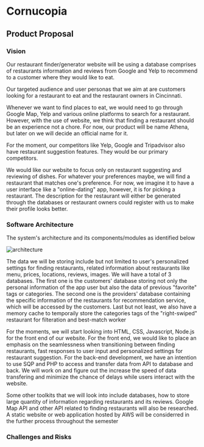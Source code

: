 # Cornucopia
## Product Proposal
### Vision 

Our restaurant finder/generator website will be using a database comprises of restaurants information and reviews from Google and Yelp to recommend to a customer where they would like to eat. 

Our targeted audience and user personas that we aim at are customers looking for a restaurant to eat and the restaurant owners in Cincinnati.

Whenever we want to find places to eat, we would need to go through Google Map, Yelp and various online platforms to search for a restaurant. However, with the use of website, we think that finding a restaurant should be an experience not a chore. For now, our product will be name Athena, but later on we will decide an official name for it. 

For the moment, our competitors like Yelp, Google and Tripadvisor also have restaurant suggestion features. They would be our primary competitors.

We would like our website to focus only on restaurant suggesting and reviewing of dishes. For whatever your preferences maybe, we will find a restaurant that matches one's preference. For now, we imagine it to have a user interface like a "online-dating" app, however, it is for picking a restaurant. The description for the restaurant will either be generated through the databases or restaurant owners could register with us to make their profile looks better.

### Software Architecture

The system's architecture and its components/modules as identified below

![architecture](https://user-images.githubusercontent.com/74561706/219219638-44414e8c-8b71-4c28-8626-44eddff843bd.png)

The data we will be storing include but not limited to user's personalized settings for finding restaurants, related information about restaurants like menu, prices, locations, reviews, images. We will have a total of 3 databases. The first one is the customers' database storing not only the personal information of the app user but also the data of previous "favorite" tags or categories. The second one is the providers' database containing the specific information of the restaurants for recommendation service, which will be accessed by the customers. Last but not least, we also have a memory cache to temporaily store the categories tags of the "right-swiped" restaurant for filteration and best-match worker

For the moments, we will start looking into HTML, CSS, Javascript, Node.js for the front end of our website. For the front end, we would like to place an emphasis on the seamlessness when transitioning between finding restaurants, fast responses to user input and personalized settings for restaurant suggestion. For the back-end development, we have an intention to use SQP and PHP to access and transfer data from API to database and back. We will work on and figure out the increase the speed of data transfering and minimize the chance of delays while users interact with the website.

Some other toolkits that we will look into include databases, how to store large quantity of information regarding restaurants and its reviews. Google Map API and other API related to finding restaurants will also be researched. A static website or web application hosted by AWS will be considerred in the further process throughout the semester

### Challenges and Risks
